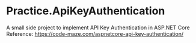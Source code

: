 # Practice.ApiKeyAuthentication
A small side project to implement API Key Authentication in ASP.NET Core
Reference: https://code-maze.com/aspnetcore-api-key-authentication/
